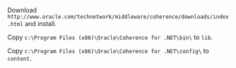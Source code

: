 
Download `http://www.oracle.com/technetwork/middleware/coherence/downloads/index.html` and install.

Copy `c:\Program Files (x86)\Oracle\Coherence for .NET\bin\` to `lib`.

Copy `c:\Program Files (x86)\Oracle\Coherence for .NET\config\` to `content`.